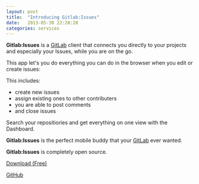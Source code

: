 ```yaml
---
layout: post
title:  "Introducing Gitlab:Issues"
date:   2013-05-30 22:28:28
categories: services
---
```


**Gitlab:Issues** is a [GitLab](http://gitlab.org/) client that connects you directly to your projects and especially your Issues, while you are on the go.

This app let's you do everything you can do in the browser when you edit or create issues:

This includes:

* create new issues
* assign existing ones to other contributers
* you are able to post comments
* and close issues

Search your repositiories and get everything on one view with the Dashboard.

**Gitlab:Issues** is the perfect mobile buddy that your [GitLab](http://gitlab.org/) ever wanted.

**Gitlab:Issues** is completely open source.

[Download (Free)](https://itunes.apple.com/de/app/gitlab-issues/id593632411?mt=8)

[GitHub](https://github.com/nerdishbynature/GitlabIssues)